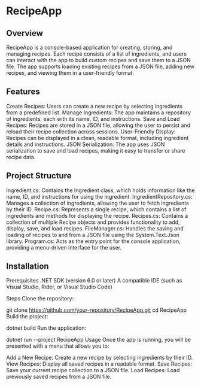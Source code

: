 # RecipeApp
## Overview
RecipeApp is a console-based application for creating, storing, and managing recipes. Each recipe consists of a list of ingredients, and users can interact with the app to build custom recipes and save them to a JSON file. The app supports loading existing recipes from a JSON file, adding new recipes, and viewing them in a user-friendly format.

## Features
Create Recipes: Users can create a new recipe by selecting ingredients from a predefined list.
Manage Ingredients: The app maintains a repository of ingredients, each with its name, ID, and instructions.
Save and Load Recipes: Recipes are stored in a JSON file, allowing the user to persist and reload their recipe collection across sessions.
User-Friendly Display: Recipes can be displayed in a clean, readable format, including ingredient details and instructions.
JSON Serialization: The app uses JSON serialization to save and load recipes, making it easy to transfer or share recipe data.

## Project Structure
Ingredient.cs: Contains the Ingredient class, which holds information like the name, ID, and instructions for using the ingredient.
IngredientRepository.cs: Manages a collection of ingredients, allowing the user to fetch ingredients by their ID.
Recipe.cs: Represents a single recipe, which contains a list of ingredients and methods for displaying the recipe.
Recipes.cs: Contains a collection of multiple Recipe objects and provides functionality to add, display, save, and load recipes.
FileManager.cs: Handles the saving and loading of recipes to and from a JSON file using the System.Text.Json library.
Program.cs: Acts as the entry point for the console application, providing a menu-driven interface for the user.

## Installation
Prerequisites
.NET SDK (version 6.0 or later)
A compatible IDE (such as Visual Studio, Rider, or Visual Studio Code)

Steps
Clone the repository:

git clone https://github.com/your-repository/RecipeApp.git
cd RecipeApp
Build the project:

dotnet build
Run the application:

dotnet run --project RecipeApp
Usage
Once the app is running, you will be presented with a menu that allows you to:

Add a New Recipe: Create a new recipe by selecting ingredients by their ID.
View Recipes: Display all saved recipes in a readable format.
Save Recipes: Save your current recipe collection to a JSON file.
Load Recipes: Load previously saved recipes from a JSON file.
